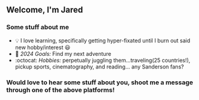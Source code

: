 ## Welcome, I'm Jared 

### Some stuff about me
- :bulb: I love learning, specifically getting hyper-fixated until I burn out said new hobby/interest  :smiley:
- :raised_hands: *2024 Goals:* Find my next adventure
- :octocat: *Hobbies:* perpetually juggling them...traveling(25 countries!), pickup sports, cinematography, and reading... any Sanderson fans?


[website]: https://www.jaredar.com/

[linkedin]: https://www.linkedin.com/in/jared-rothenberg

### Would love to hear some stuff about you, shoot me a message through one of the above platforms!


